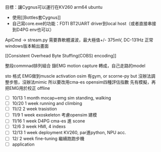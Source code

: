目標：讓Cygnus可以運行在KV260 arm64 ubuntu
- 使用[[Bottles套Cygnus]]
- 自己寫core.exe的功能：FDTI BT2UART driver到local host（或者直接串接到D4PG env也可以）

ApiCmd -> stream.py
需要靠軟體濾波，最大極值+/- 375mV, DC-131Hz
正常windows版本輸出畫面

[[Consistent Overhead Byte Stuffing(COBS) encoding]]

整段commnad排列組合
錄EMG
motion capture 轉成，自己走路的model

sto 格式
EMG做到muscle activation
osim
有gym, or scorne-py but 沒辦法調整步態，沒辦法mimic
所以要改用cma-es
opensim四種評估指數
先有模擬，再把EMG用於校正
offline

- [ ] 10/13 1 month mocap+emg sim standing, walking
- [ ] 10/20 1 week running and climbing
- [ ] 11//2 2 week trasistion
- [ ] 11/9 1 week exoskeleton 考慮opensim 建模
- [ ] 11/16 1 week D4PG cma-es 進 scone
- [ ] 12/6 3 week HMI, 4 indexs
- [ ] 12/13 1 week deployment KV260, par進python, NPU acc.
- [ ] 12/ 2 week fine-tuning 繼續跑跑步機
- [ ] application